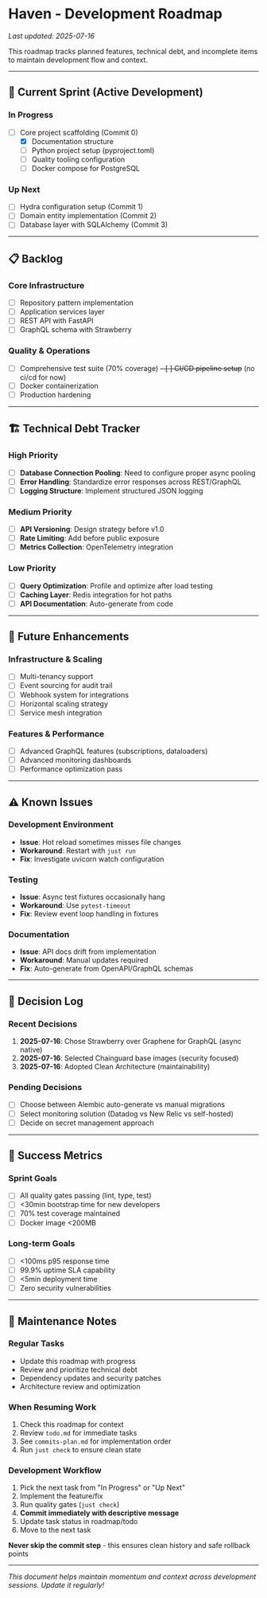 # Haven - Development Roadmap

*Last updated: 2025-07-16*

This roadmap tracks planned features, technical debt, and incomplete items to maintain development flow and context.

---

## 🚀 Current Sprint (Active Development)

### In Progress
- [ ] Core project scaffolding (Commit 0)
  - [x] Documentation structure
  - [ ] Python project setup (pyproject.toml)
  - [ ] Quality tooling configuration
  - [ ] Docker compose for PostgreSQL

### Up Next
- [ ] Hydra configuration setup (Commit 1)
- [ ] Domain entity implementation (Commit 2)
- [ ] Database layer with SQLAlchemy (Commit 3)

---

## 📋 Backlog

### Core Infrastructure
- [ ] Repository pattern implementation
- [ ] Application services layer
- [ ] REST API with FastAPI
- [ ] GraphQL schema with Strawberry

### Quality & Operations
- [ ] Comprehensive test suite (70% coverage)
~~- [ ] CI/CD pipeline setup~~ (no ci/cd for now)
- [ ] Docker containerization
- [ ] Production hardening

---

## 🏗️ Technical Debt Tracker

### High Priority
- [ ] **Database Connection Pooling**: Need to configure proper async pooling
- [ ] **Error Handling**: Standardize error responses across REST/GraphQL
- [ ] **Logging Structure**: Implement structured JSON logging

### Medium Priority
- [ ] **API Versioning**: Design strategy before v1.0
- [ ] **Rate Limiting**: Add before public exposure
- [ ] **Metrics Collection**: OpenTelemetry integration

### Low Priority
- [ ] **Query Optimization**: Profile and optimize after load testing
- [ ] **Caching Layer**: Redis integration for hot paths
- [ ] **API Documentation**: Auto-generate from code

---

## 🔮 Future Enhancements

### Infrastructure & Scaling
- [ ] Multi-tenancy support
- [ ] Event sourcing for audit trail
- [ ] Webhook system for integrations
- [ ] Horizontal scaling strategy
- [ ] Service mesh integration

### Features & Performance
- [ ] Advanced GraphQL features (subscriptions, dataloaders)
- [ ] Advanced monitoring dashboards
- [ ] Performance optimization pass

---

## ⚠️ Known Issues

### Development Environment
- **Issue**: Hot reload sometimes misses file changes
- **Workaround**: Restart with `just run`
- **Fix**: Investigate uvicorn watch configuration

### Testing
- **Issue**: Async test fixtures occasionally hang
- **Workaround**: Use `pytest-timeout`
- **Fix**: Review event loop handling in fixtures

### Documentation
- **Issue**: API docs drift from implementation
- **Workaround**: Manual updates required
- **Fix**: Auto-generate from OpenAPI/GraphQL schemas

---

## 📝 Decision Log

### Recent Decisions
1. **2025-07-16**: Chose Strawberry over Graphene for GraphQL (async native)
2. **2025-07-16**: Selected Chainguard base images (security focused)
3. **2025-07-16**: Adopted Clean Architecture (maintainability)

### Pending Decisions
- [ ] Choose between Alembic auto-generate vs manual migrations
- [ ] Select monitoring solution (Datadog vs New Relic vs self-hosted)
- [ ] Decide on secret management approach

---

## 🎯 Success Metrics

### Sprint Goals
- [ ] All quality gates passing (lint, type, test)
- [ ] <30min bootstrap time for new developers
- [ ] 70% test coverage maintained
- [ ] Docker image <200MB

### Long-term Goals
- [ ] <100ms p95 response time
- [ ] 99.9% uptime SLA capability
- [ ] <5min deployment time
- [ ] Zero security vulnerabilities

---

## 🔄 Maintenance Notes

### Regular Tasks
- Update this roadmap with progress
- Review and prioritize technical debt
- Dependency updates and security patches
- Architecture review and optimization

### When Resuming Work
1. Check this roadmap for context
2. Review `todo.md` for immediate tasks
3. See `commits-plan.md` for implementation order
4. Run `just check` to ensure clean state

### Development Workflow
1. Pick the next task from "In Progress" or "Up Next"
2. Implement the feature/fix
3. Run quality gates (`just check`)
4. **Commit immediately with descriptive message**
5. Update task status in roadmap/todo
6. Move to the next task

**Never skip the commit step** - this ensures clean history and safe rollback points

---

*This document helps maintain momentum and context across development sessions. Update it regularly!*